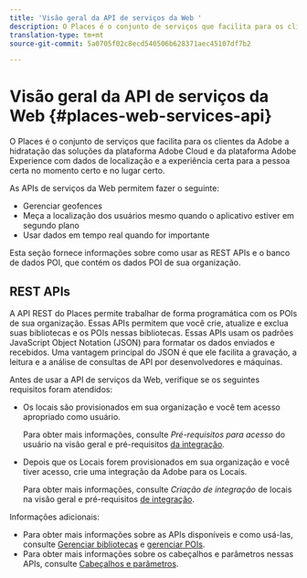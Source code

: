 ```yaml
---
title: 'Visão geral da API de serviços da Web '
description: O Places é o conjunto de serviços que facilita para os clientes da Adobe a hidratação das soluções da Adobe Experience Cloud e da Adobe Experience Platform com os dados de localização e a experiência certa para a pessoa certa no momento certo e no lugar certo.
translation-type: tm+mt
source-git-commit: 5a0705f02c8ecd540506b628371aec45107df7b2

---
```



# Visão geral da API de serviços da Web {#places-web-services-api}

O Places é o conjunto de serviços que facilita para os clientes da Adobe a hidratação das soluções da plataforma Adobe Cloud e da plataforma Adobe Experience com dados de localização e a experiência certa para a pessoa certa no momento certo e no lugar certo.

As APIs de serviços da Web permitem fazer o seguinte:

* Gerenciar geofences
* Meça a localização dos usuários mesmo quando o aplicativo estiver em segundo plano
* Usar dados em tempo real quando for importante

Esta seção fornece informações sobre como usar as REST APIs e o banco de dados POI, que contém os dados POI de sua organização.

## REST APIs

A API REST do Places permite trabalhar de forma programática com os POIs de sua organização. Essas APIs permitem que você crie, atualize e exclua suas bibliotecas e os POIs nessas bibliotecas. Essas APIs usam os padrões JavaScript Object Notation (JSON) para formatar os dados enviados e recebidos. Uma vantagem principal do JSON é que ele facilita a gravação, a leitura e a análise de consultas de API por desenvolvedores e máquinas.

Antes de usar a API de serviços da Web, verifique se os seguintes requisitos foram atendidos:

* Os locais são provisionados em sua organização e você tem acesso apropriado como usuário.

   Para obter mais informações, consulte *Pré-requisitos para acesso* do usuário na visão geral e pré-requisitos [da integração](/help/web-service-api/adobe-i-o-integration.md).

* Depois que os Locais forem provisionados em sua organização e você tiver acesso, crie uma integração da Adobe para os Locais.

   Para obter mais informações, consulte *Criação de integração* de locais na visão geral e pré-requisitos [de integração](/help/web-service-api/adobe-i-o-integration.md).

Informações adicionais:

* Para obter mais informações sobre as APIs disponíveis e como usá-las, consulte [Gerenciar bibliotecas](/help/web-service-api/api-usage/manage-libraries/manage-libraries.md) e [gerenciar POIs](/help/web-service-api/api-usage/manage-pois/manage-pois.md).
* Para obter mais informações sobre os cabeçalhos e parâmetros nessas APIs, consulte [Cabeçalhos e parâmetros](/help/web-service-api/api-usage/headers-and-parameters.md).
